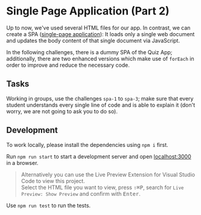 # Single Page Application (Part 2)

Up to now, we've used several HTML files for our app. In contrast, we can create a SPA
([single-page application](https://developer.mozilla.org/en-US/docs/Glossary/SPA)): It loads only a
single web document and updates the body content of that single document via JavaScript.

In the following challenges, there is a dummy SPA of the Quiz App; additionally, there are two
enhanced versions which make use of `forEach` in order to improve and reduce the necessary code.

## Tasks

Working in groups, use the challenges `spa-1` to `spa-3`; make sure that every student understands every
single line of code and is able to explain it (don't worry, we are not going to ask you to do so).

## Development

To work locally, please install the dependencies using `npm i` first.

Run `npm run start` to start a development server and open [localhost:3000](http://localhost:3000) in a browser.

> Alternatively you can use the Live Preview Extension for Visual Studio Code to view this project.  
> Select the HTML file you want to view, press <kbd>⇧</kbd><kbd>⌘</kbd><kbd>P</kbd>, search for `Live Preview: Show Preview` and confirm with <kbd>Enter</kbd>.

Use `npm run test` to run the tests.
